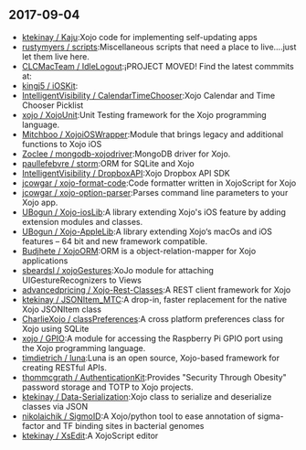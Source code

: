 ## 2017-09-04

* [ktekinay / Kaju](https://github.com/ktekinay/Kaju):Xojo code for implementing self-updating apps
* [rustymyers / scripts](https://github.com/rustymyers/scripts):Miscellaneous scripts that need a place to live....just let them live here.
* [CLCMacTeam / IdleLogout](https://github.com/CLCMacTeam/IdleLogout):¡PROJECT MOVED! Find the latest commmits at:
* [kingj5 / iOSKit](https://github.com/kingj5/iOSKit):
* [IntelligentVisibility / CalendarTimeChooser](https://github.com/IntelligentVisibility/CalendarTimeChooser):Xojo Calendar and Time Chooser Picklist
* [xojo / XojoUnit](https://github.com/xojo/XojoUnit):Unit Testing framework for the Xojo programming language.
* [Mitchboo / XojoiOSWrapper](https://github.com/Mitchboo/XojoiOSWrapper):Module that brings legacy and additional functions to Xojo iOS
* [Zoclee / mongodb-xojodriver](https://github.com/Zoclee/mongodb-xojodriver):MongoDB driver for Xojo.
* [paullefebvre / storm](https://github.com/paullefebvre/storm):ORM for SQLite and Xojo
* [IntelligentVisibility / DropboxAPI](https://github.com/IntelligentVisibility/DropboxAPI):Xojo Dropbox API SDK
* [jcowgar / xojo-format-code](https://github.com/jcowgar/xojo-format-code):Code formatter written in XojoScript for Xojo
* [jcowgar / xojo-option-parser](https://github.com/jcowgar/xojo-option-parser):Parses command line parameters to your Xojo app.
* [UBogun / Xojo-iosLib](https://github.com/UBogun/Xojo-iosLib):A library extending Xojo's iOS feature by adding extension modules and classes.
* [UBogun / Xojo-AppleLib](https://github.com/UBogun/Xojo-AppleLib):A library extending Xojo‘s macOs and iOS features – 64 bit and new framework compatible.
* [Budjhete / XojoORM](https://github.com/Budjhete/XojoORM):ORM is a object-relation-mapper for Xojo applications
* [sbeardsl / xojoGestures](https://github.com/sbeardsl/xojoGestures):XoJo module for attaching UIGestureRecognizers to Views
* [advancedpricing / Xojo-Rest-Classes](https://github.com/advancedpricing/Xojo-Rest-Classes):A REST client framework for Xojo
* [ktekinay / JSONItem_MTC](https://github.com/ktekinay/JSONItem_MTC):A drop-in, faster replacement for the native Xojo JSONItem class
* [CharlieXojo / classPreferences](https://github.com/CharlieXojo/classPreferences):A cross platform preferences class for Xojo using SQLite
* [xojo / GPIO](https://github.com/xojo/GPIO):A module for accessing the Raspberry Pi GPIO port using the Xojo programming language.
* [timdietrich / luna](https://github.com/timdietrich/luna):Luna is an open source, Xojo-based framework for creating RESTful APIs.
* [thommcgrath / AuthenticationKit](https://github.com/thommcgrath/AuthenticationKit):Provides "Security Through Obesity" password storage and TOTP to Xojo projects.
* [ktekinay / Data-Serialization](https://github.com/ktekinay/Data-Serialization):Xojo class to serialize and deserialize classes via JSON
* [nikolaichik / SigmoID](https://github.com/nikolaichik/SigmoID):A Xojo/python tool to ease annotation of sigma-factor and TF binding sites in bacterial genomes
* [ktekinay / XsEdit](https://github.com/ktekinay/XsEdit):A XojoScript editor

